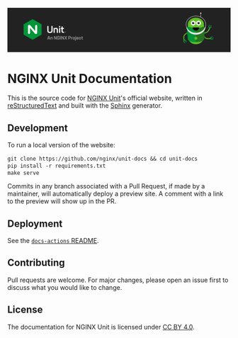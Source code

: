 ![NGINX Unit Logo](unitlogo.svg)

# NGINX Unit Documentation

This is the source code for [NGINX Unit](https://github.com/nginx/unit/)'s
official website, written in
[reStructuredText](https://en.wikipedia.org/wiki/ReStructuredText) and built
with the [Sphinx](https://www.sphinx-doc.org/en/master/) generator.

## Development

To run a local version of the website:

```shell
git clone https://github.com/nginx/unit-docs && cd unit-docs
pip install -r requirements.txt
make serve
```

Commits in any branch associated with a Pull Request, if made by a maintainer, will automatically deploy a preview site. A comment with a link to the preview will show up in the PR.

## Deployment

See the [`docs-actions` README](https://github.com/nginxinc/docs-actions/tree/main?tab=readme-ov-file#docs-actions).

## Contributing

Pull requests are welcome. For major changes, please open an issue
first to discuss what you would like to change.

## License

The documentation for NGINX Unit is licensed under [CC BY 4.0](LICENSE).
